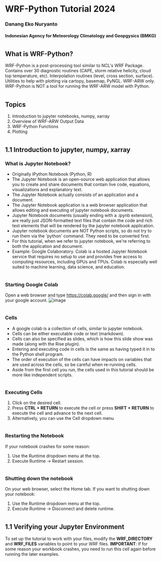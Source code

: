 # WRF-Python Tutorial 2024
### Danang Eko Nuryanto 
#### Indonesian Agency for Meteorology Climatology and Geopgysics (BMKG)
#
## What is WRF-Python?
WRF-Python is a post-processing tool similar to NCL's WRF Package.
Contains over 30 diagnostic routines (CAPE, storm relative helicity, cloud top temperature, etc).
Interpolation routines (level, cross section, surface).
Utilities to help with plotting via cartopy, basemap, PyNGL.
WRF-ARW only.
WRF-Python is NOT a tool for running the WRF-ARW model with Python.
#
## Topics
1. Introduction to jupyter notebooks, numpy, xarray
2. Overview of WRF-ARW Output Data
3. WRF-Python Functions
4. Plotting
#
## 1.1 Introduction to jupyter, numpy, xarray
### What is Jupyter Notebook?
* Originally IPython Notebook (Python, R)
* The Jupyter Notebook is an open-source web application that allows you to create and share documents that contain live code, equations, visualizations and explanatory text.
* The Jupyter Notebook actually consists of an application and a document.
* The Jupyter Notebook application is a web browser application that allows editing and executing of jupyter notebook documents.
* Jupyter Notebook documents (usually ending with a .ipynb extension), are really just JSON-formatted text files that contain the code and rich text elements that will be rendered by the jupyter notebook application.
* Jupyter notebook documents are NOT Python scripts, so do not try to run them via the 'python' command. They need to be converted first.
* For this tutorial, when we refer to jupyter notebook, we're referring to both the application and document.
* Example: Google Colaboratory. Colab is a hosted Jupyter Notebook service that requires no setup to use and provides free access to computing resources, including GPUs and TPUs. Colab is especially well suited to machine learning, data science, and education.
# 
### Starting Google Colab
Open a web browser and type https://colab.google/ and then sign in with your google account.
![image](https://github.com/user-attachments/assets/4a938390-6fb4-4ffb-9e8e-676e3c79f1d6)
#
### Cells
* A google colab is a collection of cells, similar to jupyter notebook.
* Cells can be either executable code or text (markdown).
* Cells can also be specified as slides, which is how this slide show was made (along with the Rise plugin).
* Entering and executing code in cells is the same as having typed it in to the Python shell program.
* The order of execution of the cells can have impacts on variables that are used across the cells, so be careful when re-running cells.
* Aside from the first cell you run, the cells used in this tutorial should be more like independent scripts.
#
### Executing Cells
1. Click on the desired cell.
2. Press **CTRL + RETURN** to execute the cell or press **SHIFT + RETURN** to execute the cell and advance to the next cell.
3. Alternatively, you can use the Cell dropdown menu
#
### Restarting the Notebook
If your notebook crashes for some reason:
1. Use the Runtime dropdown menu at the top.
2. Execute Runtime -> Restart session.
#
### Shutting down the notebook
On your web browser, select the Home tab.
If you want to shutting down your notebook:
1. Use the Runtime dropdown menu at the top.
2. Execute Runtime -> Disconnect and delete runtime.
#
## 1.1 Verifying your Jupyter Environment
To set up the tutorial to work with your files, modify the **WRF_DIRECTORY** and **WRF_FILES** variables to point to your WRF files.
**IMPORTANT**: If for some reason your workbook crashes, you need to run this cell again before running the later examples.

